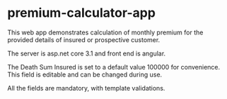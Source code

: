 # premium-calculator-app
This web app demonstrates calculation of monthly premium for the provided details of insured or prospective customer.

The server is asp.net core 3.1 and front end is angular.

The Death Sum Insured is set to a default value 100000 for convenience. 
This field is editable and can be changed during use.

All the fields are mandatory, with template validations.